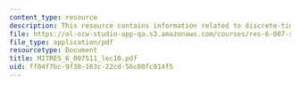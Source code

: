 ```yaml
---
content_type: resource
description: This resource contains information related to discrete-time fourier series.
file: https://ol-ocw-studio-app-qa.s3.amazonaws.com/courses/res-6-007-signals-and-systems-spring-2011/ff04f7bc9f38163c22cd56c80fc914f5_MITRES_6_007S11_lec10.pdf
file_type: application/pdf
resourcetype: Document
title: MITRES_6_007S11_lec10.pdf
uid: ff04f7bc-9f38-163c-22cd-56c80fc914f5
---
```

